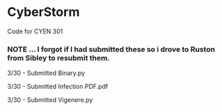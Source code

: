 # CyberStorm
Code for CYEN 301

### NOTE ... I forgot if I had submitted these so i drove to Ruston from Sibley to resubmit them.
3/30 - Submitted Binary.py

3/30 - Submitted Infection PDF.pdf

3/30 - Submitted Vigenere.py
